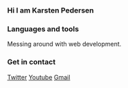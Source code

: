 ### Hi I am Karsten Pedersen

### Languages and tools
Messing around with web development.

### Get in contact
[Twitter][twitter]
[Youtube][youtube]
[Gmail][gmail]


[twitter]: https://twitter.com/KarstenFinderup
[youtube]: https://www.youtube.com/channel/UCPUSU_U5RsqrcPoNHDKsWEg
[gmail]: [https://mail.google.com/mail/?view=cm&fs=1&to=contactkarstenpedersen@gmail.com](https://mail.google.com/mail/u/0/?fs=1&to=karstenfp.all@gmail.com&tf=cm)
